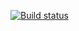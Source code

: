 [![Build status](https://ci.appveyor.com/api/projects/status/85hfgsiq2o9ota1g/branch/main?svg=true)](https://ci.appveyor.com/project/KrasovskiyAV/avtoqahomework6-1/branch/main)
